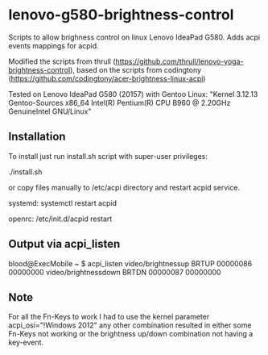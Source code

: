 lenovo-g580-brightness-control
==============================

Scripts to allow brighness control on linux Lenovo IdeaPad G580. Adds acpi events mappings for acpid.

Modified the scripts from thrull (https://github.com/thrull/lenovo-yoga-brightness-control), based on
the scripts from codingtony (https://github.com/codingtony/acer-brightness-linux-acpi)

Tested on Lenovo IdeaPad G580 (20157) with Gentoo Linux:
"Kernel 3.12.13 Gentoo-Sources x86_64 Intel(R) Pentium(R) CPU B960 @ 2.20GHz GenuineIntel GNU/Linux"

## Installation
To install just run install.sh script with super-user privileges:

./install.sh

or copy files manually to /etc/acpi directory and restart acpid service.

systemd:
systemctl restart acpid

openrc:
/etc/init.d/acpid restart

## Output via acpi_listen

blood@ExecMobile ~ $ acpi_listen 
video/brightnessup BRTUP 00000086 00000000
video/brightnessdown BRTDN 00000087 00000000

## Note

For all the Fn-Keys to work I had to use the kernel parameter acpi_osi=\"!Windows 2012\" any other combination 
resulted in either some Fn-Keys not working or the brightness up/down combination not having a key-event.
